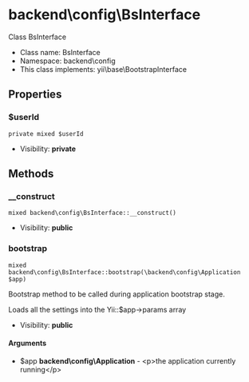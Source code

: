 backend\config\BsInterface
===============

Class BsInterface




* Class name: BsInterface
* Namespace: backend\config
* This class implements: yii\base\BootstrapInterface




Properties
----------


### $userId

    private mixed $userId





* Visibility: **private**


Methods
-------


### __construct

    mixed backend\config\BsInterface::__construct()





* Visibility: **public**




### bootstrap

    mixed backend\config\BsInterface::bootstrap(\backend\config\Application $app)

Bootstrap method to be called during application bootstrap stage.

Loads all the settings into the Yii::$app->params array

* Visibility: **public**


#### Arguments
* $app **backend\config\Application** - &lt;p&gt;the application currently running&lt;/p&gt;


